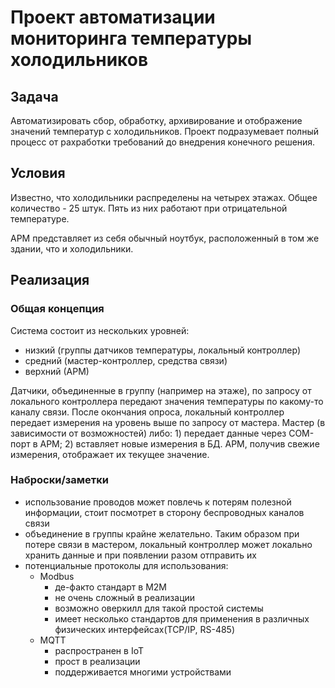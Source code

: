 Проект автоматизации мониторинга температуры холодильников
===

## Задача

Автоматизировать сбор, обработку, архивирование и отображение значений температур с холодильников. Проект подразумевает полный процесс от рахработки требований до внедрения конечного решения.

## Условия

Известно, что холодильники распределены на четырех этажах. Общее количество - 25 штук. Пять из них работают при отрицательной температуре.

АРМ представляет из себя обычный ноутбук, расположенный в том же здании, что и холодильники.

## Реализация

### Общая концепция

Система состоит из нескольких уровней:
* низкий (группы датчиков температуры, локальный контроллер)
* средний (мастер-контроллер, средства связи)
* верхний (АРМ)

Датчики, объединенные в группу (например на этаже), по запросу от локального контроллера передают значения температуры по какому-то каналу связи. После окончания опроса, локальный контроллер передает измерения на уровень выше по запросу от мастера. 
Мастер (в зависимости от возможностей) либо: 1) передает данные через COM-порт в АРМ; 2) вставляет новые измерения в БД. АРМ, получив свежие измерения, отображает их текущее значение.

### Наброски/заметки

* использование проводов может повлечь к потерям полезной информации, стоит посмотрет в сторону беспроводных каналов связи
* объединение в группы крайне желательно. Таким образом при потере связи в мастером, локальный контроллер может локально хранить данные и при появлении разом отправить их
* потенциальные протоколы для использования:
  * Modbus 
    * де-факто стандарт в M2M
    * не очень сложный в реализации
    * возможно оверкилл для такой простой системы
    * имеет несколько стандартов для применения в различных физических интерфейсах(TCP/IP, RS-485)
  * MQTT
    * распространен в IoT
    * прост в реализации
    * поддерживается многими устройствами